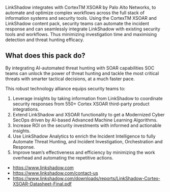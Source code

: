 
LinkShadow integrates with CortexTM XSOAR by Palo Alto Networks, to automate and optimize complex workflows across the full stack of information systems and security tools. Using the CortexTM XSOAR and LinkShadow content pack, security teams can automate the incident response and can seamlessly integrate LinkShadow with existing security tools and workflows. Thus minimizing investigation time and maximising detection and threat hunting efficacy. 

## What does this pack do?

By integrating AI-automated threat hunting with SOAR capabilities SOC teams can unlock the power of threat hunting and tackle the most critical threats with smarter tactical decisions, at a much faster pace. 

This robust technology alliance equips security teams to: 
1.	Leverage insights by taking information from LinkShadow to coordinate security responses from 550+ Cortex XSOAR third-party product integrations. 
2.	Extend LinkShadow and XSOAR functionality to get a Modernized Cyber SecOps driven by AI-based Advanced Machine Learning Algorithms. 
3.	Increase ROI on the security investments with informed and actionable insights. 
4.	Use LinkShadow Analytics to enrich the Incident Intelligence to fully Automate Threat Hunting, and Incident Investigation, Orchestration and Response. 
5.	Improve team’s effectiveness and efficiency by minimizing the work overhead and automating the repetitive actions.


- https://www.linkshadow.com
- https://www.linkshadow.com/contact-us
- https://www.linkshadow.com/downloads/reports/LinkShadow-Cortex-XSOAR-Datasheet-Final.pdf

